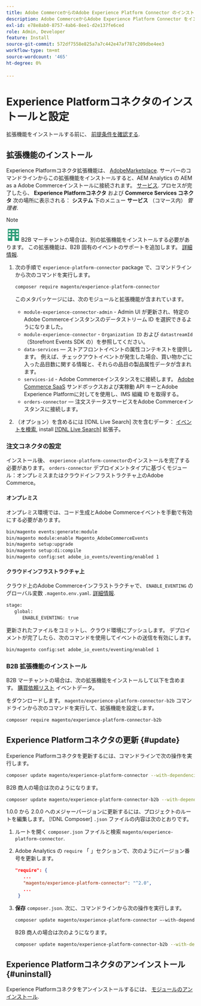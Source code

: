 ```yaml
---
title: Adobe CommerceからのAdobe Experience Platform Connector のインストールと設定
description: Adobe CommerceからAdobe Experience Platform Connector をインストール、設定、更新およびアンインストールする方法について説明します。
exl-id: e78e8ab0-8757-4ab6-8ee1-d2e137fe6ced
role: Admin, Developer
feature: Install
source-git-commit: 572df7558e825a7a7c442e47af787c209dbe4ee3
workflow-type: tm+mt
source-wordcount: '465'
ht-degree: 0%

---
```


# Experience Platformコネクタのインストールと設定

拡張機能をインストールする前に、 [前提条件を確認する](overview.md#prereqs).

## 拡張機能のインストール

Experience Platformコネクタ拡張機能は、 [AdobeMarketplace](https://commercemarketplace.adobe.com/magento-experience-platform-connector.html). サーバーのコマンドラインからこの拡張機能をインストールすると、AEM Analytics の AEM as a Adobe Commerceインストールに接続されます。 [サービス](../landing/saas.md). プロセスが完了したら、 **Experience Platformコネクタ** および **Commerce Services コネクタ** 次の場所に表示される： **システム** 下のメニュー **サービス** （コマース内） _管理者_.

>[!NOTE]
>
>![Adobe Commerce用 B2B](../assets/b2b.svg) B2B マーチャントの場合は、別の拡張機能をインストールする必要があります。 この拡張機能は、B2B 固有のイベントのサポートを追加します。 [詳細情報](#install-the-b2b-extension).

1. 次の手順で `experience-platform-connector` package で、コマンドラインから次のコマンドを実行します。

   ```bash
   composer require magento/experience-platform-connector
   ```

   このメタパッケージには、次のモジュールと拡張機能が含まれています。

   * `module-experience-connector-admin` - Admin UI が更新され、特定のAdobe Commerceインスタンスのデータストリーム ID を選択できるようになりました。
   * `module-experience-connector` - `Organization ID` および `datastreamId` （Storefront Events SDK の）を参照してください。
   * `data-services`  — ストアフロントイベントの属性コンテキストを提供します。 例えば、チェックアウトイベントが発生した場合、買い物かごに入った品目数に関する情報と、それらの品目の製品属性データが含まれます。
   * `services-id` - Adobe Commerceインスタンスをに接続します。 [Adobe Commerce SaaS](../landing/saas.md) サンドボックスおよび実稼動 API キーとAdobe Experience Platformに対してを使用し、IMS 組織 ID を取得する。
   * `orders-connector`  — 注文ステータスサービスをAdobe Commerceインスタンスに接続します。

1. （オプション）を含めるには [!DNL Live Search] 次を含むデータ： [イベントを検索](events.md#search-events), install [[!DNL Live Search]](../live-search/install.md) 拡張子。

### 注文コネクタの設定

インストール後、 `experience-platform-connector`のインストールを完了する必要があります。 `orders-connector` デプロイメントタイプに基づくモジュール：オンプレミスまたはクラウドインフラストラクチャ上のAdobe Commerce。

#### オンプレミス

オンプレミス環境では、コード生成とAdobe Commerceイベントを手動で有効にする必要があります。

```bash
bin/magento events:generate:module
bin/magento module:enable Magento_AdobeCommerceEvents
bin/magento setup:upgrade
bin/magento setup:di:compile
bin/magento config:set adobe_io_events/eventing/enabled 1
```

#### クラウドインフラストラクチャ上

クラウド上のAdobe Commerceインフラストラクチャで、 `ENABLE_EVENTING` のグローバル変数 `.magento.env.yaml`. [詳細情報](https://experienceleague.adobe.com/docs/commerce-cloud-service/user-guide/configure/env/stage/variables-global.html#enable_eventing).

```bash
stage:
   global:
      ENABLE_EVENTING: true
```

更新されたファイルをコミットし、クラウド環境にプッシュします。 デプロイメントが完了したら、次のコマンドを使用してイベントの送信を有効にします。

```bash
bin/magento config:set adobe_io_events/eventing/enabled 1
```

### B2B 拡張機能のインストール

B2B マーチャントの場合は、次の拡張機能をインストールして以下を含めます。 [購買依頼リスト](events.md#b2b-events) イベントデータ。

をダウンロードします。 `magento/experience-platform-connector-b2b` コマンドラインから次のコマンドを実行して、拡張機能を設定します。

```bash
composer require magento/experience-platform-connector-b2b
```

## Experience Platformコネクタの更新 {#update}

Experience Platformコネクタを更新するには、コマンドラインで次の操作を実行します。

```bash
composer update magento/experience-platform-connector --with-dependencies
```

B2B 商人の場合は次のようになります。

```bash
composer update magento/experience-platform-connector-b2b --with-dependencies
```

1.0.0 から 2.0.0 へのメジャーバージョンに更新するには、プロジェクトのルートを編集します。 [!DNL Composer] `.json` ファイルの内容は次のとおりです。

1. ルートを開く `composer.json` ファイルと検索 `magento/experience-platform-connector`.

1. Adobe Analytics の `require` 「 」セクションで、次のようにバージョン番号を更新します。

   ```json
   "require": {
      ...
      "magento/experience-platform-connector": "^2.0",
      ...
    }
   ```

1. **保存** `composer.json`. 次に、コマンドラインから次の操作を実行します。

   ```bash
   composer update magento/experience-platform-connector –-with-dependencies
   ```

   B2B 商人の場合は次のようになります。

   ```bash
   composer update magento/experience-platform-connector-b2b --with-dependencies
   ```

## Experience Platformコネクタのアンインストール {#uninstall}

Experience Platformコネクタをアンインストールするには、 [モジュールのアンインストール](https://experienceleague.adobe.com/docs/commerce-operations/installation-guide/tutorials/uninstall-modules.html).
